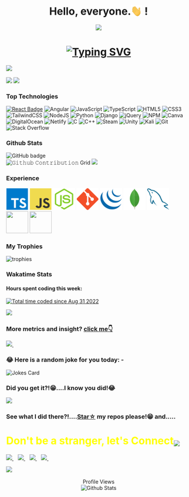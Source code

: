 <!--header-->
<h1 align="center">Hello, everyone.<img src="https://raw.githubusercontent.com/ABSphreak/ABSphreak/master/gifs/Hi.gif" width="30px" height="32px" style="margin-bottom: -5px;"/> !</h1>

 <p align="center">
  <img src="https://github.com/CodeDroid999/CodeDroid999/blob/main/Rainbow.gif" width="100vw">
  </p>
<!--header-->

<!--Typing svg-->
<h1 align="center">
<a href="https://git.io/typing-svg"><img src="https://readme-typing-svg.herokuapp.com?font=Fira+Code&pause=1000&width=435&lines=I'm+John+Mwega!...;A+Software+Engineer+...;and+UI/UX+Designer...;Great+to+have+you+here!🖤&center=true&size=20" alt="Typing SVG" /></a>
</h1>
<!--Typing svg-->

<!--svg-->
<img src="https://github.com/CodeDroid999/CodeDroid999/blob/main/header_.png">
<!--svg-->

<!--streaks-->
<p>
   
  <img width="47%" src="https://github-readme-stats.vercel.app/api?username=CodeDroid999&count_private=true&theme=dark&hide_border=true">
   
   
  <a href="https://github.com/anuraghazra/convoychat">
  <img src="https://github-readme-stats.vercel.app/api/top-langs/?username=CodeDroid999&layout=compact&theme=dark&langs_count=6&hide_border=true" width="47%"/>
  </a>
 <p>
 <!--streaks-->

<!--technologies-->
### Top Technologies
[![React Badge](https://img.shields.io/badge/-React-61DBFB?style=for-the-badge&labelColor=black&logo=react&logoColor=61DBFB)](#)     ![Angular](https://img.shields.io/badge/angular-%23DD0031.svg?style=for-the-badge&logo=angular&logoColor=white)     ![JavaScript](https://img.shields.io/badge/javascript-%23323330.svg?style=for-the-badge&logo=javascript&logoColor=%23F7DF1E)    ![TypeScript](https://img.shields.io/badge/typescript-%23007ACC.svg?style=for-the-badge&logo=typescript&logoColor=white)    ![HTML5](https://img.shields.io/badge/html5-%23E34F26.svg?style=for-the-badge&logo=html5&logoColor=white)  ![CSS3](https://img.shields.io/badge/css3-%231572B6.svg?style=for-the-badge&logo=css3&logoColor=white) ![TailwindCSS](https://img.shields.io/badge/tailwindcss-%2338B2AC.svg?style=for-the-badge&logo=tailwind-css&logoColor=white)  ![NodeJS](https://img.shields.io/badge/node.js-6DA55F?style=for-the-badge&logo=node.js&logoColor=white)  ![Python](https://img.shields.io/badge/python-3670A0?style=for-the-badge&logo=python&logoColor=ffdd54)   ![Django](https://img.shields.io/badge/django-%23092E20.svg?style=for-the-badge&logo=django&logoColor=white)  ![jQuery](https://img.shields.io/badge/jquery-%230769AD.svg?style=for-the-badge&logo=jquery&logoColor=white)   ![NPM](https://img.shields.io/badge/NPM-%23000000.svg?style=for-the-badge&logo=npm&logoColor=white)     ![Canva](https://img.shields.io/badge/Canva-%2300C4CC.svg?style=for-the-badge&logo=Canva&logoColor=white)   ![DigitalOcean](https://img.shields.io/badge/DigitalOcean-%230167ff.svg?style=for-the-badge&logo=digitalOcean&logoColor=white)   ![Netlify](https://img.shields.io/badge/netlify-%23000000.svg?style=for-the-badge&logo=netlify&logoColor=#00C7B7)  ![C](https://img.shields.io/badge/c-%2300599C.svg?style=for-the-badge&logo=c&logoColor=white)   ![C++](https://img.shields.io/badge/c++-%2300599C.svg?style=for-the-badge&logo=c%2B%2B&logoColor=white)  ![Steam](https://img.shields.io/badge/steam-%23000000.svg?style=for-the-badge&logo=steam&logoColor=white)   ![Unity](https://img.shields.io/badge/unity-%23000000.svg?style=for-the-badge&logo=unity&logoColor=white) ![Kali](https://img.shields.io/badge/Kali-268BEE?style=for-the-badge&logo=kalilinux&logoColor=white)  ![Git](https://img.shields.io/badge/git-%23F05033.svg?style=for-the-badge&logo=git&logoColor=white)   ![Stack Overflow](https://img.shields.io/badge/-Stackoverflow-FE7A16?style=for-the-badge&logo=stack-overflow&logoColor=white)
<!--technologies-->
   
<!--github stats-->
### Github Stats
   <a href="https://github.com/CodeDroid999?tab=followers"></a>
    <img src="https://img.shields.io/github/followers/CodeDroid999?label=Followers&logo=GitHub&style=for-the-badge&hide_border=true" alt="GitHub badge"/>  
    ![𝙶𝚒𝚝𝚑𝚞𝚋 𝙲𝚘𝚗𝚝𝚛𝚒𝚋𝚞𝚝𝚒𝚘𝚗 Grid](https://github.com/fykaa/fykaa/blob/25348e7abdbc8075e79b0d74af5f4a1207b60fe4/github-contribution-grid-snake.svg)
    <img src="https://github-readme-streak-stats.herokuapp.com/?user=CodeDroid999&theme=dark&hide_border=true"/> 
<!--Github Stats-->

<!--Experience-->
### Experience
<p align="left">
 <code><img src="https://raw.githubusercontent.com/devicons/devicon/master/icons/typescript/typescript-original.svg" alt="TypeScript" width="60" height="60"/></code>     <code><img src="https://raw.githubusercontent.com/devicons/devicon/master/icons/javascript/javascript-original.svg" alt="JavaScript" width="60" height="60"/></code>      <code><img src="https://raw.githubusercontent.com/devicons/devicon/master/icons/nodejs/nodejs-original.svg" alt="NodeJS" width="60" height="60" /></code>      <code><img src="https://raw.githubusercontent.com/devicons/devicon/master/icons/git/git-original.svg" alt="Git" width="60" height="60" /></code>     <code><img src="https://raw.githubusercontent.com/devicons/devicon/master/icons/jquery/jquery-original.svg" alt="JQuery" width="60" height="60"/></code>     <code><img src="https://raw.githubusercontent.com/devicons/devicon/master/icons/mongodb/mongodb-original.svg" alt="MongoDB" width="60" height="60"/></code>    <code><img src="https://raw.githubusercontent.com/devicons/devicon/master/icons/mysql/mysql-original.svg" alt="MySQL" width="60" height="60"/></code>    <code><img src="https://www.naveedashfaq.me/img/c++.png" height="60" width="60" ></code>      <code><img src="https://cdn.iconscout.com/icon/free/png-512/c-programming-569564.png"height="60" width="60" ></code>
</p>
<!--Experience-->

<!--Trophies-->
### My Trophies
![trophies](https://github-profile-trophy.vercel.app/?username=CodeDroid999&column=8&row=1&theme=onedark&no-frame=true&no-bg=false&count_private=true)
<!--Trophies-->


<!--wakatime Stats-->
### Wakatime Stats
<p><h4>Hours spent coding this week: </h4>  

<a href="https://wakatime.com/@1d21237a-cb66-4f64-9a1a-c8e44a9c149b"><img src="https://wakatime.com/badge/user/1d21237a-cb66-4f64-9a1a-c8e44a9c149b.svg" alt="Total time coded since Aug 31 2022" /></a>
</p>
<img src="https://wakatime.com/share/@codedroid/ee1cf0fd-42a8-45c7-97f3-d2df82dd18b4.svg"/>
<!---wakatime starts-->

<!--- more metrics--->
<h3 align="left">More metrics and insight? <a href="https://metrics.lecoq.io/insights/CodeDroid999">click me👇</a></h3>
 <a href="https://metrics.lecoq.io/insights/CodeDroid999">
    <img src="https://github.com/CodeDroid999/CodeDroid999/blob/main/metrics(1).jpeg" />
  </a>&nbsp;&nbsp;  
<!---more metrics--->

<!--jokes-->
### 😂 Here is a random joke for you today: -
![Jokes Card](https://readme-jokes.vercel.app/api)
<h3 align="left">Did you get it?!😁....I know you did!😂</h3>

![](https://media0.giphy.com/media/3otPorWLQJq5GmHRtu/giphy.gif)  

 <h3 align="left">See what I did there?!....<a href="https://github.com/CodeDroid999?tab=repositories">Star☆</a> my repos please!😁 and.....</h3> 
<!---jokes card-->
 
<!--let's connect-->
<h1 align="left" style="color:yellow;margin-bottom: 20px;" >Don't be a stranger, let's Connect<img src="https://github.com/hariketsheth/hariketsheth/blob/main/img/handshake.gif" height="32px" style="margin-bottom: -5px;"  > </h1>  
<p align='left'>
  <a href="https://wa.me/+254757768262">
  <img src="https://img.shields.io/badge/WhatsApp-25D366?style=for-the-badge&logo=whatsapp&logoColor=white" />
 </a>&nbsp;&nbsp;
 <a href="mailto:johmwegah@gmail.com">
  <img src="https://img.shields.io/badge/Gmail-D14836?style=for-the-badge&logo=gmail&logoColor=white" />
 </a>&nbsp;&nbsp;
 <a href="https://github.com/CodeDroid999/CodeDroid999">
    <img src="https://img.shields.io/badge/GitHub-100000?style=for-the-badge&logo=github&logoColor=white" />        
  </a>&nbsp;&nbsp;
  <a href="https://www.linkedin.com/in/john-mwega">
    <img src="https://img.shields.io/badge/linkedin-%230077B5.svg?&style=for-the-badge&logo=linkedin&logoColor=white" />
  </a>&nbsp;&nbsp;
  <p>
  <img src="https://github.com/CodeDroid999/CodeDroid999/blob/main/Rainbow.gif" width="100vw">
  </p>
  
<!--let's connect-->
  
   
<!--footer-->
<p align="center"> 
  Profile Views<br>
  <img src="https://github.com/CodeDroid999/CodeDroid999/blob/main/Bottom.svg" alt="Github Stats" />
</p>
<!--footer-->
<!-- https://wakatime.com/share/@codedroid/b7e28402-d9db-4e7a-821c-090456ea7fa9.svg-->
